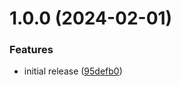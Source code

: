 # 1.0.0 (2024-02-01)


### Features

* initial release ([95defb0](https://github.com/AlexKarajohn/plop-react/commit/95defb0e68b15dbed276a51d86687ad219d67b0b))
